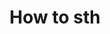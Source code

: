 ---
layout: default
title: How to sth
parent: How to open a Trados translation memory file (.sdltm) in MemoQ?
nav_order: 3
grand_parent: User guide
---